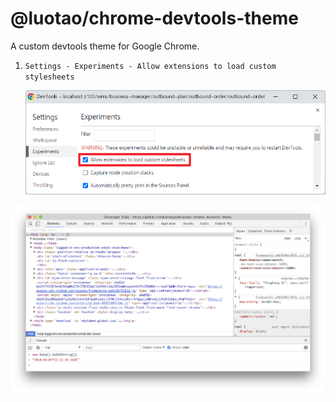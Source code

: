 # @luotao/chrome-devtools-theme

A custom devtools theme for Google Chrome.

1. `Settings - Experiments - Allow extensions to load custom stylesheets`

   ![](001.png)

![](/.doc/preview.png)
